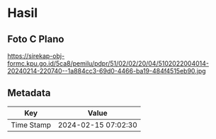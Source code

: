 # Hasil

## Foto C Plano

https://sirekap-obj-formc.kpu.go.id/5ca8/pemilu/pdpr/51/02/02/20/04/5102022004014-20240214-220740--1a884cc3-69d0-4466-ba19-484f4515eb90.jpg


## Metadata

| Key        | Value               |
| ---------- | ------------------- |
| Time Stamp | 2024-02-15 07:02:30 |



